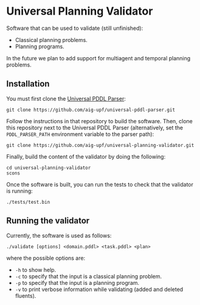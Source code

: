 # Universal Planning Validator
Software that can be used to validate (still unfinished):
* Classical planning problems.
* Planning programs.

In the future we plan to add support for multiagent and temporal planning problems.

## Installation

You must first clone the [Universal PDDL Parser](https://github.com/aig-upf/universal-pddl-parser):

```
git clone https://github.com/aig-upf/universal-pddl-parser.git
```

Follow the instructions in that repository to build the software. Then, clone
this repository next to the Universal PDDL Parser (alternatively, set the `PDDL_PARSER_PATH`
environment variable to the parser path):

```
git clone https://github.com/aig-upf/universal-planning-validator.git
```

Finally, build the content of the validator by doing the following:

```
cd universal-planning-validator
scons
```

Once the software is built, you can run the tests to check that the validator
is running:

```
./tests/test.bin
```

## Running the validator

Currently, the software is used as follows:

```
./validate [options] <domain.pddl> <task.pddl> <plan>
```

where the possible options are:

* `-h` to show help.
* `-c` to specify that the input is a classical planning problem.
* `-p` to specify that the input is a planning program.
* `-v` to print verbose information while validating (added and deleted fluents).
